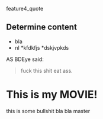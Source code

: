 feature4_quote
## Determine content

* bla
* nl
*kfdkfjs
*dskjvpkds



AS BDEye said:
>fuck this shit
> eat ass.

# This is my MOVIE!
this is some bullshit bla bla
master
